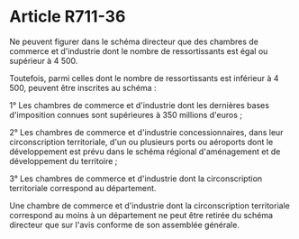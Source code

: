 # Article R711-36

Ne peuvent figurer dans le schéma directeur que des chambres de commerce et d'industrie dont le nombre de ressortissants est égal ou supérieur à 4 500.

Toutefois, parmi celles dont le nombre de ressortissants est inférieur à 4 500, peuvent être inscrites au schéma :

1° Les chambres de commerce et d'industrie dont les dernières bases d'imposition connues sont supérieures à 350 millions d'euros ;

2° Les chambres de commerce et d'industrie concessionnaires, dans leur circonscription territoriale, d'un ou plusieurs ports ou aéroports dont le développement est prévu dans le schéma régional d'aménagement et de développement du territoire ;

3° Les chambres de commerce et d'industrie dont la circonscription territoriale correspond au département.

Une chambre de commerce et d'industrie dont la circonscription territoriale correspond au moins à un département ne peut être retirée du schéma directeur que sur l'avis conforme de son assemblée générale.
